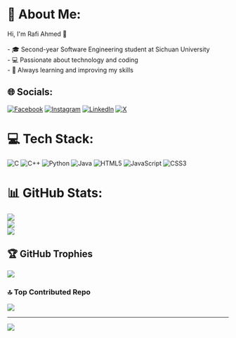 # 💫 About Me:
Hi, I'm Rafi Ahmed 👋<br><br>- 🎓 Second-year Software Engineering student at Sichuan University<br>- 💻 Passionate about technology and coding<br>- 🌱 Always learning and improving my skills


## 🌐 Socials:
[![Facebook](https://img.shields.io/badge/Facebook-%231877F2.svg?logo=Facebook&logoColor=white)](https://facebook.com/codewithrafi) [![Instagram](https://img.shields.io/badge/Instagram-%23E4405F.svg?logo=Instagram&logoColor=white)](https://instagram.com/codewithrafi) [![LinkedIn](https://img.shields.io/badge/LinkedIn-%230077B5.svg?logo=linkedin&logoColor=white)](https://linkedin.com/in/codewithrafi) [![X](https://img.shields.io/badge/X-black.svg?logo=X&logoColor=white)](https://x.com/codewithrafi) 

# 💻 Tech Stack:
![C](https://img.shields.io/badge/c-%2300599C.svg?style=for-the-badge&logo=c&logoColor=white) ![C++](https://img.shields.io/badge/c++-%2300599C.svg?style=for-the-badge&logo=c%2B%2B&logoColor=white) ![Python](https://img.shields.io/badge/python-3670A0?style=for-the-badge&logo=python&logoColor=ffdd54) ![Java](https://img.shields.io/badge/java-%23ED8B00.svg?style=for-the-badge&logo=openjdk&logoColor=white) ![HTML5](https://img.shields.io/badge/html5-%23E34F26.svg?style=for-the-badge&logo=html5&logoColor=white) ![JavaScript](https://img.shields.io/badge/javascript-%23323330.svg?style=for-the-badge&logo=javascript&logoColor=%23F7DF1E) ![CSS3](https://img.shields.io/badge/css3-%231572B6.svg?style=for-the-badge&logo=css3&logoColor=white)
# 📊 GitHub Stats:
![](https://github-readme-stats.vercel.app/api?username=codewith-rafi&theme=react&hide_border=true&include_all_commits=true&count_private=false)<br/>
![](https://github-readme-streak-stats.herokuapp.com/?user=codewith-rafi&theme=react&hide_border=true)<br/>
![](https://github-readme-stats.vercel.app/api/top-langs/?username=codewith-rafi&theme=react&hide_border=true&include_all_commits=true&count_private=false&layout=compact)

## 🏆 GitHub Trophies
![](https://github-profile-trophy.vercel.app/?username=codewith-rafi&theme=onedark&no-frame=false&no-bg=true&margin-w=4)

### 🔝 Top Contributed Repo
![](https://github-contributor-stats.vercel.app/api?username=codewith-rafi&limit=5&theme=dark&combine_all_yearly_contributions=true)

---
[![](https://visitcount.itsvg.in/api?id=codewith-rafi&icon=0&color=0)](https://visitcount.itsvg.in)
